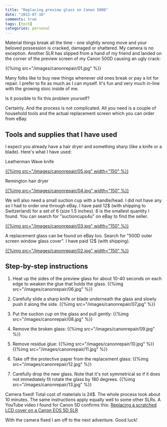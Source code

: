 ```yaml
---
title: "Replacing preview glass on Canon 500D"
date: "2013-07-10"
comments: true
tags: [tech]
categories: personal
---
```


Material things break all the time - one slightly wrong move and your beloved possession is cracked, damaged or shattered. My camera is no exception. Another SLR has slipped from a hand of my friend and landed on the corner of the preview screen of my Canon 500D causing an ugly crack:

{{%img src="/images/canonrepair/01.jpg" %}}

Many folks like to buy new things whenever old ones break or pay a lot for repair. I prefer to fix as much as I can myself. It's fun and very much in-line with the growing stoic inside of me.

Is it possible to fix this problem yourself?

<!--more-->

Certainly. And the process is not complicated. All you need is a couple of household tools and the actual replacement screen which you can order from eBay.

## Tools and supplies that I have used ##

I expect you already have a hair dryer and something sharp (like a knife or a blade). Here's what I have used:

Leatherman Wave knife

[{{%img src="/images/canonrepair/05.jpg" width="150" %}}](/images/canonrepair/05.jpg)

Remington hair dryer

[{{%img src="/images/canonrepair/04.jpg" width="150" %}}](/images/canonrepair/04.jpg)

We will also need a small suction cup with a handle/head. I did not have any so I had to order one through eBay. I have paid 12$ (with shipping to Switzerland) for a set of 6 (size 1.5 inches). 6 is the smallest quantity I found. You can search for "suctioncups4u" on eBay to find the seller.

[{{%img src="/images/canonrepair/03.jpg" width="150" %}}](/images/canonrepair/03.jpg)

A replacement glass can be found on eBay too. Search for "500D outer screen window glass cover". I have paid 12$ (with shipping).

[{{%img src="/images/canonrepair/02.jpg" width="150" %}}](/images/canonrepair/02.jpg)

## Step-by-step instructions ##

1. Heat up the sides of the preview glass for about 10-40 seconds on each edge to weaken the glue that holds the glass.
{{%img src="/images/canonrepair/06.jpg" %}}

2. Carefully slide a sharp knife or blade underneath the glass and slowly push it along the side.
{{%img src="/images/canonrepair/07.jpg" %}}

3. Put the suction cup on the glass and pull gently:
{{%img src="/images/canonrepair/08.jpg" %}}

4. Remove the broken glass:
{{%img src="/images/canonrepair/09.jpg" %}}

5. Remove residue glue:
{{%img src="/images/canonrepair/10.jpg" %}}
{{%img src="/images/canonrepair/11.jpg" %}}

6. Take off the protective paper from the replacement glass:
{{%img src="/images/canonrepair/12.jpg" %}}

7. Carefully drop the new glass. Note that it's not symmetrical so if it does not immediately fit rotate the glass by 180 degrees.
{{%img src="/images/canonrepair/13.jpg" %}}

Camera fixed! Total cost of materials is 24$. The whole process took about 10 minutes. The same instructions apply equally well to some other SLRs. A YouTube video I found for Canon 5D confirms this: [Replacing a scratched LCD cover on a Canon EOS 5D SLR](http://www.youtube.com/watch?v=OYBXkqvayqc)

With the camera fixed I am off to the next adventure. Good luck!